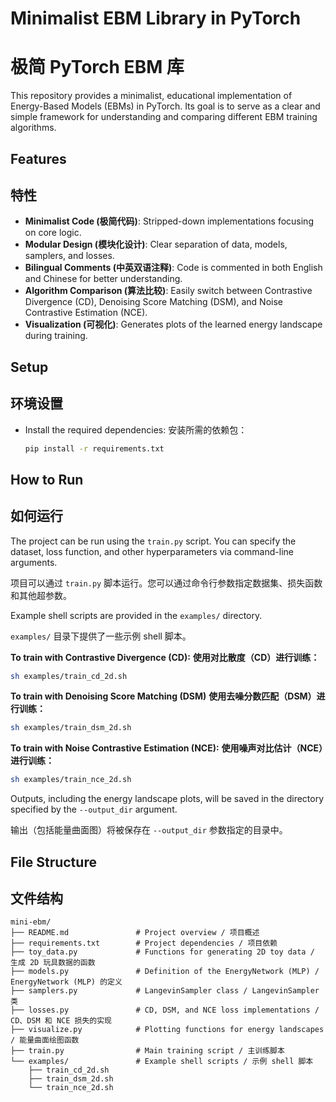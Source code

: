 # Minimalist EBM Library in PyTorch
# 极简 PyTorch EBM 库

This repository provides a minimalist, educational implementation of Energy-Based Models (EBMs) in PyTorch. Its goal is to serve as a clear and simple framework for understanding and comparing different EBM training algorithms.

## Features
## 特性

- **Minimalist Code (极简代码)**: Stripped-down implementations focusing on core logic.
- **Modular Design (模块化设计)**: Clear separation of data, models, samplers, and losses.
- **Bilingual Comments (中英双语注释)**: Code is commented in both English and Chinese for better understanding.
- **Algorithm Comparison (算法比较)**: Easily switch between Contrastive Divergence (CD), Denoising Score Matching (DSM), and Noise Contrastive Estimation (NCE).
- **Visualization (可视化)**: Generates plots of the learned energy landscape during training.

## Setup
## 环境设置

- Install the required dependencies:
    安装所需的依赖包：

    ```bash
    pip install -r requirements.txt
    ```

## How to Run
## 如何运行

The project can be run using the `train.py` script. You can specify the dataset, loss function, and other hyperparameters via command-line arguments.

项目可以通过 `train.py` 脚本运行。您可以通过命令行参数指定数据集、损失函数和其他超参数。

Example shell scripts are provided in the `examples/` directory.

`examples/` 目录下提供了一些示例 shell 脚本。

**To train with Contrastive Divergence (CD):**
**使用对比散度（CD）进行训练：**
```bash
sh examples/train_cd_2d.sh
```

**To train with Denoising Score Matching (DSM)**
**使用去噪分数匹配（DSM）进行训练：**
```bash
sh examples/train_dsm_2d.sh
```

**To train with Noise Contrastive Estimation (NCE):**
**使用噪声对比估计（NCE）进行训练：**
```bash
sh examples/train_nce_2d.sh
```

Outputs, including the energy landscape plots, will be saved in the directory specified by the `--output_dir` argument.

输出（包括能量曲面图）将被保存在 `--output_dir` 参数指定的目录中。

## File Structure
## 文件结构

```
mini-ebm/
├── README.md               # Project overview / 项目概述
├── requirements.txt        # Project dependencies / 项目依赖
├── toy_data.py             # Functions for generating 2D toy data / 生成 2D 玩具数据的函数
├── models.py               # Definition of the EnergyNetwork (MLP) / EnergyNetwork (MLP) 的定义
├── samplers.py             # LangevinSampler class / LangevinSampler 类
├── losses.py               # CD, DSM, and NCE loss implementations / CD、DSM 和 NCE 损失的实现
├── visualize.py            # Plotting functions for energy landscapes / 能量曲面绘图函数
├── train.py                # Main training script / 主训练脚本
└── examples/               # Example shell scripts / 示例 shell 脚本
    ├── train_cd_2d.sh
    ├── train_dsm_2d.sh
    └── train_nce_2d.sh
```
